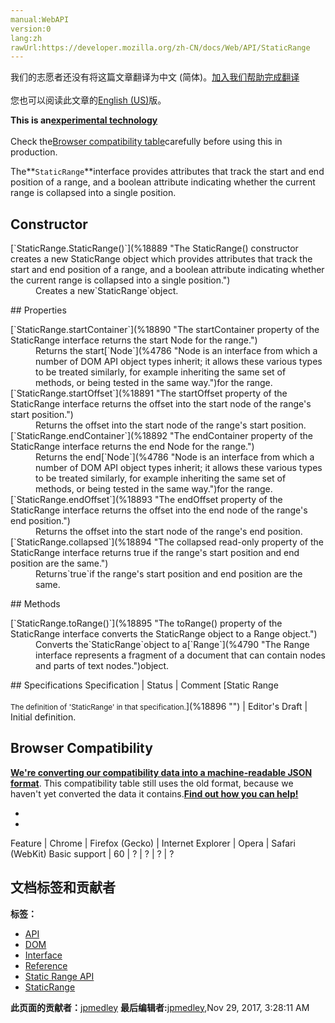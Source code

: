 ```yaml
---
manual:WebAPI
version:0
lang:zh
rawUrl:https://developer.mozilla.org/zh-CN/docs/Web/API/StaticRange
---
```




<bdi>我们的志愿者还没有将这篇文章翻译为<bdi>中文 (简体)</bdi>。[加入我们帮助完成翻译](%18886 "")<br></br>您也可以阅读此文章的[English (US)](%18887 "")版。</bdi>






**This is an[experimental technology](%3404 "")**<br></br>Check the[Browser compatibility table](%18888 "")carefully before using this in production.




The**`StaticRange`**interface provides attributes that track the start and end position of a range, and a boolean attribute indicating whether the current range is collapsed into a single position.


## Constructor<a name="Constructor"></a>
<dl><dt id=''>[`StaticRange.StaticRange()`](%18889 "The StaticRange() constructor creates a new StaticRange object which provides attributes that track the start and end position of a range, and a boolean attribute indicating whether the current range is collapsed into a single position.")</dt><dd>Creates a new`StaticRange`object.</dd></dl>
## Properties<a name="Properties"></a>
<dl><dt id=''>[`StaticRange.startContainer`](%18890 "The startContainer property of the StaticRange interface returns the start Node for the range.")</dt><dd>Returns the start[`Node`](%4786 "Node is an interface from which a number of DOM API object types inherit; it allows these various types to be treated similarly, for example inheriting the same set of methods, or being tested in the same way.")for the range.</dd><dt id=''>[`StaticRange.startOffset`](%18891 "The startOffset property of the StaticRange interface returns the offset into the start node of the range's start position.")</dt><dd>Returns the offset into the start node of the range&#39;s start position.</dd><dt id=''>[`StaticRange.endContainer`](%18892 "The endContainer property of the StaticRange interface returns the end Node for the range.")</dt><dd>Returns the end[`Node`](%4786 "Node is an interface from which a number of DOM API object types inherit; it allows these various types to be treated similarly, for example inheriting the same set of methods, or being tested in the same way.")for the range.</dd><dt id=''>[`StaticRange.endOffset`](%18893 "The endOffset property of the StaticRange interface returns the offset into the end node of the range's end position.")</dt><dd>Returns the offset into the start node of the range&#39;s end position.</dd><dt id=''>[`StaticRange.collapsed`](%18894 "The collapsed read-only property of the StaticRange interface returns true if the range's start position and end position are the same.")</dt><dd>Returns`true`if the range&#39;s start position and end position are the same.</dd></dl>
## Methods<a name="Methods"></a>
<dl><dt id=''>[`StaticRange.toRange()`](%18895 "The toRange() property of the StaticRange interface converts the StaticRange object to a Range object.")</dt><dd>Converts the`StaticRange`object to a[`Range`](%4790 "The Range interface represents a fragment of a document that can contain nodes and parts of text nodes.")object.</dd></dl>
## Specifications<a name="Specifications"></a>
Specification | Status | Comment 
[Static Range<br></br><small>The definition of &#39;StaticRange&#39; in that specification.</small>](%18896 "") | Editor&#39;s Draft | Initial definition. 


## Browser Compatibility<a name="Browser_Compatibility"></a>


**[We&#39;re converting our compatibility data into a machine-readable JSON format](%3344 "")**. This compatibility table still uses the old format, because we haven&#39;t yet converted the data it contains.**[Find out how you can help!](%3409 "")**


* 
* 
Feature | Chrome | Firefox (Gecko) | Internet Explorer | Opera | Safari (WebKit) 
Basic support | 60 | ? | ? | ? | ? 







## 文档标签和贡献者
**标签：**
* [API](%50 "")
* [DOM](%456 "")
* [Interface](%3380 "")
* [Reference](%3381 "")
* [Static Range API](%18897 "")
* [StaticRange](%18898 "")

**此页面的贡献者：**[jpmedley](%3413 "")
**最后编辑者:**[jpmedley](%3413 ""),<time>Nov 29, 2017, 3:28:11 AM</time>


